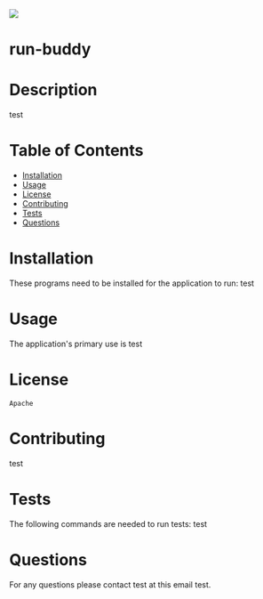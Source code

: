 
  <img src="https://img.shields.io/github/Apache/test/run-buddy">

  
  # run-buddy
  
  # Description  
  test

  # Table of Contents
  * [Installation](#installation)
  * [Usage](#usage)
  * [License](#license)
  * [Contributing](#contributing)
  * [Tests](#tests)
  * [Questions](#questions)

  # Installation
  These programs need to be installed for the application to run: 
  test

  # Usage
  The application's primary use is 
  test

  # License 
    Apache
  

  # Contributing  
  test

  # Tests
  The following commands are needed to run tests: 
  test

  # Questions
  For any questions please contact test at this email test.

